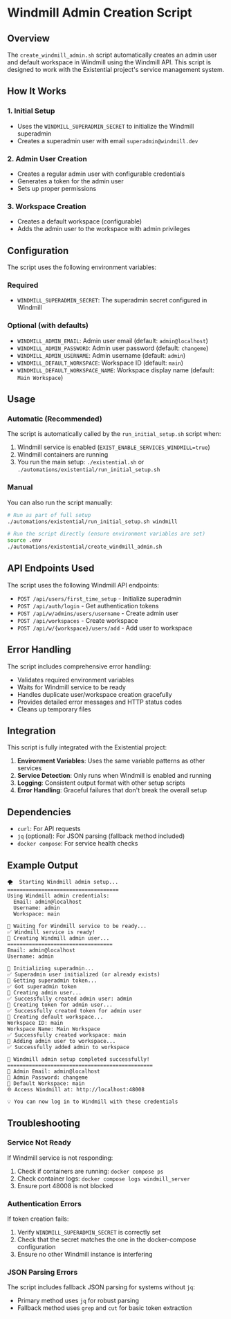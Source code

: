 # Windmill Admin Creation Script

## Overview

The `create_windmill_admin.sh` script automatically creates an admin user and default workspace in Windmill using the Windmill API. This script is designed to work with the Existential project's service management system.

## How It Works

### 1. Initial Setup

- Uses the `WINDMILL_SUPERADMIN_SECRET` to initialize the Windmill superadmin
- Creates a superadmin user with email `superadmin@windmill.dev`

### 2. Admin User Creation

- Creates a regular admin user with configurable credentials
- Generates a token for the admin user
- Sets up proper permissions

### 3. Workspace Creation

- Creates a default workspace (configurable)
- Adds the admin user to the workspace with admin privileges

## Configuration

The script uses the following environment variables:

### Required

- `WINDMILL_SUPERADMIN_SECRET`: The superadmin secret configured in Windmill

### Optional (with defaults)

- `WINDMILL_ADMIN_EMAIL`: Admin user email (default: `admin@localhost`)
- `WINDMILL_ADMIN_PASSWORD`: Admin user password (default: `changeme`)
- `WINDMILL_ADMIN_USERNAME`: Admin username (default: `admin`)
- `WINDMILL_DEFAULT_WORKSPACE`: Workspace ID (default: `main`)
- `WINDMILL_DEFAULT_WORKSPACE_NAME`: Workspace display name (default: `Main Workspace`)

## Usage

### Automatic (Recommended)

The script is automatically called by the `run_initial_setup.sh` script when:

1. Windmill service is enabled (`EXIST_ENABLE_SERVICES_WINDMILL=true`)
2. Windmill containers are running
3. You run the main setup: `./existential.sh` or `./automations/existential/run_initial_setup.sh`

### Manual

You can also run the script manually:

```bash
# Run as part of full setup
./automations/existential/run_initial_setup.sh windmill

# Run the script directly (ensure environment variables are set)
source .env
./automations/existential/create_windmill_admin.sh
```

## API Endpoints Used

The script uses the following Windmill API endpoints:

- `POST /api/users/first_time_setup` - Initialize superadmin
- `POST /api/auth/login` - Get authentication tokens
- `POST /api/w/admins/users/username` - Create admin user
- `POST /api/workspaces` - Create workspace
- `POST /api/w/{workspace}/users/add` - Add user to workspace

## Error Handling

The script includes comprehensive error handling:

- Validates required environment variables
- Waits for Windmill service to be ready
- Handles duplicate user/workspace creation gracefully
- Provides detailed error messages and HTTP status codes
- Cleans up temporary files

## Integration

This script is fully integrated with the Existential project:

1. **Environment Variables**: Uses the same variable patterns as other services
2. **Service Detection**: Only runs when Windmill is enabled and running
3. **Logging**: Consistent output format with other setup scripts
4. **Error Handling**: Graceful failures that don't break the overall setup

## Dependencies

- `curl`: For API requests
- `jq` (optional): For JSON parsing (fallback method included)
- `docker compose`: For service health checks

## Example Output

```
🌪️  Starting Windmill admin setup...
====================================
Using Windmill admin credentials:
  Email: admin@localhost
  Username: admin
  Workspace: main

🔄 Waiting for Windmill service to be ready...
✅ Windmill service is ready!
👤 Creating Windmill admin user...
==================================
Email: admin@localhost
Username: admin

🔐 Initializing superadmin...
✅ Superadmin user initialized (or already exists)
🔑 Getting superadmin token...
✅ Got superadmin token
👤 Creating admin user...
✅ Successfully created admin user: admin
🔑 Creating token for admin user...
✅ Successfully created token for admin user
🏢 Creating default workspace...
Workspace ID: main
Workspace Name: Main Workspace
✅ Successfully created workspace: main
👥 Adding admin user to workspace...
✅ Successfully added admin to workspace

🎉 Windmill admin setup completed successfully!
===============================================
📧 Admin Email: admin@localhost
🔑 Admin Password: changeme
🏢 Default Workspace: main
🌐 Access Windmill at: http://localhost:48008

💡 You can now log in to Windmill with these credentials
```

## Troubleshooting

### Service Not Ready

If Windmill service is not responding:

1. Check if containers are running: `docker compose ps`
2. Check container logs: `docker compose logs windmill_server`
3. Ensure port 48008 is not blocked

### Authentication Errors

If token creation fails:

1. Verify `WINDMILL_SUPERADMIN_SECRET` is correctly set
2. Check that the secret matches the one in the docker-compose configuration
3. Ensure no other Windmill instance is interfering

### JSON Parsing Errors

The script includes fallback JSON parsing for systems without `jq`:

- Primary method uses `jq` for robust parsing
- Fallback method uses `grep` and `cut` for basic token extraction
